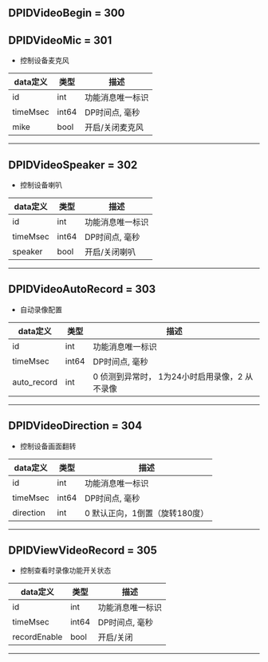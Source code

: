 ## DPIDVideoBegin = 300
## DPIDVideoMic = 301

*  控制设备麦克风

|  data定义 |    类型| 描述 | 
|---|---|---|
|id|int| 功能消息唯一标识|
|timeMsec| int64| DP时间点, 毫秒 |
|mike|bool| 开启/关闭麦克风 |

  
---

## DPIDVideoSpeaker = 302

*  控制设备喇叭

|  data定义 |    类型| 描述 | 
|---|---|---|
|id|int| 功能消息唯一标识|
|timeMsec| int64| DP时间点, 毫秒 |
|speaker|bool| 开启/关闭喇叭 |

 ---

## DPIDVideoAutoRecord = 303
 
* 自动录像配置

|  data定义 |    类型| 描述 | 
|---|---|---|
|id|int| 功能消息唯一标识|
|timeMsec| int64| DP时间点, 毫秒 |
|auto_record|int|  0 侦测到异常时， 1为24小时启用录像，2 从不录像 |
 

---

## DPIDVideoDirection = 304

*  控制设备画面翻转

|  data定义 |    类型| 描述 | 
|---|---|---|
|id|int| 功能消息唯一标识|
|timeMsec| int64| DP时间点, 毫秒 |
|direction|int| 0 默认正向，1倒置（旋转180度） |

 
  
---
## DPIDViewVideoRecord = 305

*  控制查看时录像功能开关状态

|  data定义 |    类型| 描述 | 
|---|---|---|
|id|int| 功能消息唯一标识|
|timeMsec| int64| DP时间点, 毫秒 |
|recordEnable|bool| 开启/关闭|

 
  
---